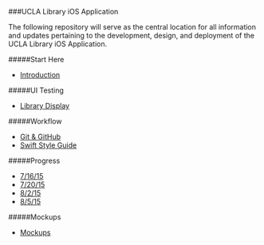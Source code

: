 ###UCLA Library iOS Application

The following repository will serve as the central location for all information and updates pertaining to the development, design, and deployment of the UCLA Library iOS Application.

#####Start Here
* [Introduction](https://github.com/orcudy/archive/blob/master/ios/apps/UCLALibrary.wiki/Home.md)

#####UI Testing
* [Library Display](https://github.com/orcudy/archive/blob/master/ios/apps/UCLALibrary.wiki/UI-Testing-Library-Display.md)

#####Workflow
* [Git & GitHub](https://github.com/orcudy/archive/blob/master/ios/apps/UCLALibrary.wiki/Git-Workflow.md)
* [Swift Style Guide](https://github.com/raywenderlich/swift-style-guide)

#####Progress 
* [7/16/15](https://github.com/orcudy/archive/blob/master/ios/apps/UCLALibrary.wiki/Progress-as-of-7-16-15.md)
* [7/20/15](https://github.com/orcudy/archive/blob/master/ios/apps/UCLALibrary.wiki/Progress-as-of-7-20-15.md)
* [8/2/15](https://github.com/orcudy/archive/blob/master/ios/apps/UCLALibrary.wiki/Progress-as-of-8-2-15.md)
* [8/5/15](https://github.com/orcudy/archive/blob/master/ios/apps/UCLALibrary.wiki/Progress-as-of-8-5-15.md)


#####Mockups
* [Mockups](https://github.com/orcudy/archive/blob/master/ios/apps/UCLALibrary.wiki/Mockups.md)


